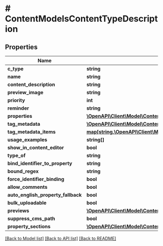 # # ContentModelsContentTypeDescription

## Properties

Name | Type | Description | Notes
------------ | ------------- | ------------- | -------------
**c_type** | **string** |  | [optional]
**name** | **string** |  | [optional]
**content_description** | **string** |  | [optional]
**preview_image** | **string** |  | [optional]
**priority** | **int** |  | [optional]
**reminder** | **string** |  | [optional]
**properties** | [**\OpenAPI\Client\Model\ContentModelsContentTypeProperty[]**](ContentModelsContentTypeProperty.md) |  | [optional]
**tag_metadata** | [**\OpenAPI\Client\Model\ContentModelsTagMetadataDefinition[]**](ContentModelsTagMetadataDefinition.md) |  | [optional]
**tag_metadata_items** | [**map[string,\OpenAPI\Client\Model\ContentModelsTagMetadataItem]**](ContentModelsTagMetadataItem.md) |  | [optional]
**usage_examples** | **string[]** |  | [optional]
**show_in_content_editor** | **bool** |  | [optional]
**type_of** | **string** |  | [optional]
**bind_identifier_to_property** | **string** |  | [optional]
**bound_regex** | **string** |  | [optional]
**force_identifier_binding** | **bool** |  | [optional]
**allow_comments** | **bool** |  | [optional]
**auto_english_property_fallback** | **bool** |  | [optional]
**bulk_uploadable** | **bool** |  | [optional]
**previews** | [**\OpenAPI\Client\Model\ContentModelsContentPreview[]**](ContentModelsContentPreview.md) |  | [optional]
**suppress_cms_path** | **bool** |  | [optional]
**property_sections** | [**\OpenAPI\Client\Model\ContentModelsContentTypePropertySection[]**](ContentModelsContentTypePropertySection.md) |  | [optional]

[[Back to Model list]](../../README.md#models) [[Back to API list]](../../README.md#endpoints) [[Back to README]](../../README.md)
